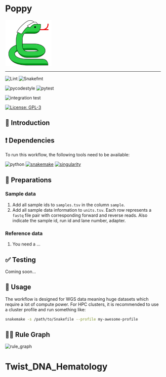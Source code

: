 # Poppy

<img src="docs/static/poppy_logo.svg" style="height: 150px;" alt="Poppy logo" />

---

![Lint](https://github.com/hydra-genetics/pomfrey_hydra/actions/workflows/lint.yaml/badge.svg?branch=develop)
![Snakefmt](https://github.com/hydra-genetics/pomfrey_hydra/actions/workflows/snakefmt.yaml/badge.svg?branch=develop)

![pycodestyle](https://github.com/hydra-genetics/pomfrey_hydra/actions/workflows/pycodestyl.yaml/badge.svg?branch=develop)
![pytest](https://github.com/hydra-genetics/pomfrey_hydra/actions/workflows/pytest.yaml/badge.svg?branch=develop)

![integration test](https://github.com/hydra-genetics/pomfrey_hydra/actions/workflows/integration1.yaml/badge.svg?branch=develop)

[![License: GPL-3](https://img.shields.io/badge/License-GPL3-yellow.svg)](https://opensource.org/licenses/gpl-3.0.html)

## :speech_balloon: Introduction

## :heavy_exclamation_mark: Dependencies

To run this workflow, the following tools need to be available:

![python](https://img.shields.io/badge/python-3.8-blue)
[![snakemake](https://img.shields.io/badge/snakemake-7.13.0-blue)](https://snakemake.readthedocs.io/en/stable/)
[![singularity](https://img.shields.io/badge/singularity-3.7-blue)](https://sylabs.io/docs/)

## :school_satchel: Preparations

### Sample data

1. Add all sample ids to `samples.tsv` in the column `sample`.
2. Add all sample data information to `units.tsv`. Each row represents a `fastq` file pair with
corresponding forward and reverse reads. Also indicate the sample id, run id and lane number, adapter.

### Reference data

1. You need a ...

## :white_check_mark: Testing

Coming soon...

## :rocket: Usage

The workflow is designed for WGS data meaning huge datasets which require a lot of compute power. For
HPC clusters, it is recommended to use a cluster profile and run something like:

```bash
snakemake -s /path/to/Snakefile --profile my-awesome-profile
```

## :judge: Rule Graph

![rule_graph](https://raw.githubusercontent.com/path.../rulegraph.svg)
# Twist_DNA_Hematology
